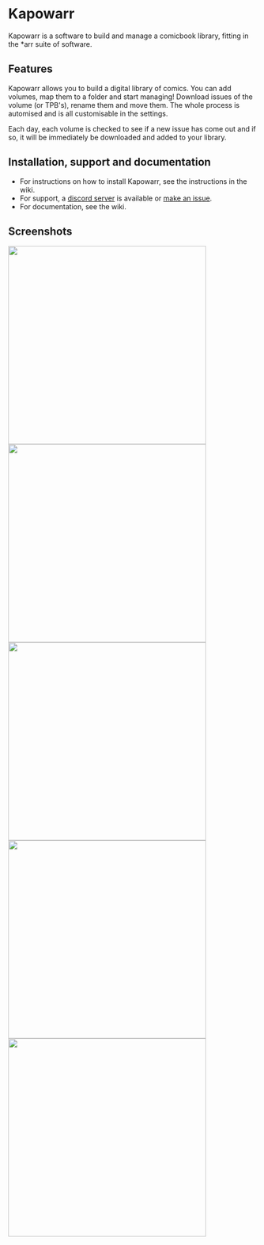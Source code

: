 # Kapowarr
Kapowarr is a software to build and manage a comicbook library, fitting in the *arr suite of software.

## Features
Kapowarr allows you to build a digital library of comics. You can add volumes, map them to a folder and start managing! Download issues of the volume (or TPB's), rename them and move them. The whole process is automised and is all customisable in the settings.

Each day, each volume is checked to see if a new issue has come out and if so, it will be immediately be downloaded and added to your library.

## Installation, support and documentation
- For instructions on how to install Kapowarr, see the instructions in the wiki.
- For support, a [discord server](https://discord.gg/KTsTu5epus) is available or [make an issue](https://github.com/Casvt/Kapowarr/issues).
- For documentation, see the wiki.

## Screenshots
<img src="https://user-images.githubusercontent.com/88994465/229372778-34e7719d-af5f-437e-8254-6eb95d5a1b5b.png" width="400"><img src="https://user-images.githubusercontent.com/88994465/229372805-8c56cadc-b8a3-4295-a099-d079daaba4d4.png" width="400"><img src="https://user-images.githubusercontent.com/88994465/229372825-cec91b54-392e-488d-9486-776bfb11d628.png" width="400"><img src="https://user-images.githubusercontent.com/88994465/229372839-c229a8c1-79dd-4ab2-922f-cd2da5b27c16.png" width="400"><img src="https://user-images.githubusercontent.com/88994465/229372875-f75ce323-ebd9-42c0-9e42-c85f889b605a.png" width="400">
